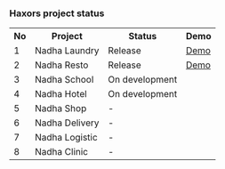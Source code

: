 ### Haxors project status

<table width='100%'>
  <tr>
    <th>No</th><th>Project</th><th>Status</th><th>Demo</th>
  </tr>
  <tr>
    <td>1</td><td>Nadha Laundry</td><td>Release</td><td><a href='http://demo.haxors.or.id/Nadha-Laundry'>Demo</a></td>
  </tr>
   <tr>
    <td>2</td><td>Nadha Resto</td><td>Release</td><td><a href='http://demo.haxors.or.id/Nadha-Resto'>Demo</a></td>
  </tr>
   <tr>
    <td>3</td><td>Nadha School</td><td>On development</td><td></td>
  </tr>
   <tr>
    <td>4</td><td>Nadha Hotel</td><td>On development</td><td></td>
  </tr>
   <tr>
    <td>5</td><td>Nadha Shop</td><td>-</td><td></td>
  </tr>
   <tr>
    <td>6</td><td>Nadha Delivery</td><td>-</td><td></td>
  </tr>
   <tr>
    <td>7</td><td>Nadha Logistic</td><td>-</td><td></td>
  </tr>
   <tr>
    <td>8</td><td>Nadha Clinic</td><td>-</td><td></td>
  </tr>
</table>
